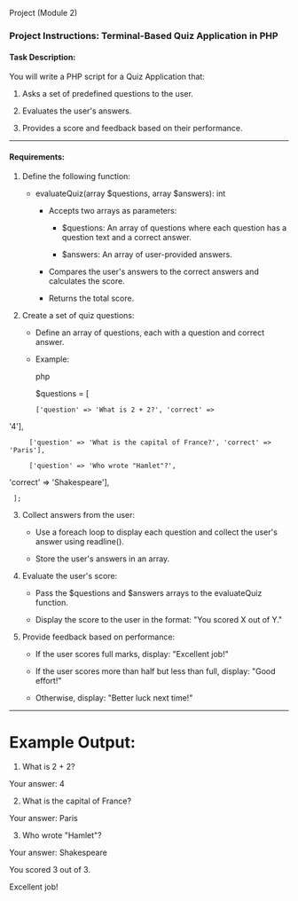 Project (Module 2)
### Project Instructions: Terminal-Based Quiz Application in PHP

#### Task Description:

You will write a PHP script for a Quiz Application that:

1. Asks a set of predefined questions to the user.

2. Evaluates the user's answers.

3. Provides a score and feedback based on their performance.

---

#### Requirements:

1. Define the following function:

   - evaluateQuiz(array $questions, array $answers): int  

     - Accepts two arrays as parameters:

       - $questions: An array of questions where each question has a question text and a correct answer.

       - $answers: An array of user-provided answers.

     - Compares the user's answers to the correct answers and calculates the score.

     - Returns the total score.

2. Create a set of quiz questions:

   - Define an array of questions, each with a question and correct answer.

   - Example:  

     php

     $questions = [

         ['question' => 'What is 2 + 2?', 'correct' => 

'4'],

         ['question' => 'What is the capital of France?', 'correct' => 'Paris'],

         ['question' => 'Who wrote "Hamlet"?',

'correct' => 'Shakespeare'],

     ];

     

3. Collect answers from the user:

   - Use a foreach loop to display each question and collect the user's answer using readline().

   - Store the user's answers in an array.

4. Evaluate the user's score:

   - Pass the $questions and $answers arrays to the evaluateQuiz function.

   - Display the score to the user in the format: "You scored X out of Y."  

5. Provide feedback based on performance:

   - If the user scores full marks, display: "Excellent job!"

   - If the user scores more than half but less than full, display: "Good effort!"

   - Otherwise, display: "Better luck next time!"

---

# Example Output:

1. What is 2 + 2?

Your answer: 4

2. What is the capital of France?

Your answer: Paris

3. Who wrote "Hamlet"?

Your answer: Shakespeare

You scored 3 out of 3.

Excellent job!
